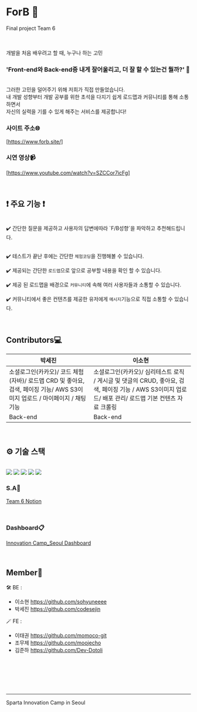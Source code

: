 <h1>  ForB 🦉 </h1>

Final project Team 6

<br>

<br>
개발을 처음 배우려고 할 때, 누구나 하는 고민
<br>

<h3> 'Front-end와 Back-end중 내게 잘어울리고, 더 잘 할 수 있는건 뭘까?' 🤔 </h3>

<br>
그러한 고민을 덜어주기 위해 저희가 직접 만들었습니다.

<br>
내 개발 성향부터 개발 공부를 위한 초석을 다지기 쉽게 로드맵과 커뮤니티를 통해 소통하면서

<br>
자신의 실력을 기를 수 있게 해주는 서비스를 제공합니다!

<br>

### 사이트 주소🌐
[https://www.forb.site/]

### 시연 영상📹
[https://www.youtube.com/watch?v=SZCCor7icFg]

<br>

<h2>❗ 주요 기능 ❗</h2>
<br>
✔️ 간단한 질문을 제공하고 사용자의 답변에따라 `F/B성향`을 파악하고 추천해드립니다. <br><br>

✔️ 테스트가 끝난 후에는 간단한 `체험코딩`을 진행해볼 수 있습니다. <br>

✔️ 제공되는 간단한 `로드맵`으로 앞으로 공부할 내용을 확인 할 수 있습니다. <br>

✔️ 제공 된 로드맵을 배경으로 `커뮤니티`에 속해 여러 사용자들과 소통할 수 있습니다. <br>

✔️ 커뮤니티에서 좋은 컨텐츠를 제공한 유저에게 `메시지`기능으로 직접 소통할 수 있습니다. <br>
<br><br>
## Contributors💻
| 박세진                                                                             | 이소현                                                                                            |
|---------------------------------------------------------------------------------|------------------------------------------------------------------------------------------------|
| 소셜로그인(카카오)/ 코드 체험(자바)/ 로드맵 CRD 및 좋아요, 검색, 페이징 기능/ AWS S3이미지 업로드 / 마이페이지 / 채팅 기능 | 소셜로그인(카카오)/ 심리테스트 로직 / 게시글 및 댓글의 CRUD, 좋아요, 검색, 페이징 기능 / AWS S3이미지 업로드/ 배포 관리/ 로드맵 기본 컨텐츠 자료 크롤링 |
| Back-end                                                                        | Back-end                                                                                       |

<br>
<h2>⚙️ 기술 스택 </h2>
<br>
<img src="https://img.shields.io/badge/Spring Boot-6DB33F?style=for-the-badge&logo=Spring Boot&logoColor=white">
<img src="https://img.shields.io/badge/Amazon EC2-FF9900?style=for-the-badge&logo=Amazon EC2&logoColor=white">
<img src="https://img.shields.io/badge/Amazon S3-D40000?style=for-the-badge&logo=Amazon S3&logoColor=white">
<img src="https://img.shields.io/badge/Amazon RDS-527FFF?style=for-the-badge&logo=Amazon RDS&logoColor=white">
<img src="https://img.shields.io/badge/MySQL-4479A1?style=for-the-badge&logo=MySQL&logoColor=white">


<br>

### S.A📑

[Team 6 Notion](https://www.notion.so/F-or-B-8ef2e74bb1184d23a83c67eaab82fb36)

<br>

### Dashboard📋

[Innovation Camp_Seoul Dashboard](https://docs.google.com/spreadsheets/d/12q6UUsaQN5Vb_wK__GHpFbfmPXJ9LlOnpu3dwfwx6JY/edit#gid=430440458)

<br>

## Member🌱

🛠️ BE : <br>

- 이소현 https://github.com/sohyuneeee <br>
- 박세진 https://github.com/codesejin <br>

🪄 FE : <br>

- 이태권 https://github.com/momoco-git <br>
- 조무제 https://github.com/moojecho <br>
- 김준하 https://github.com/Dev-Dotoli <br>

<br><br>


<br><br>

---

Sparta Innovation Camp in Seoul
